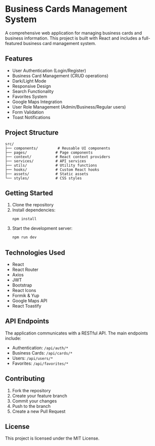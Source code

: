 # Business Cards Management System

A comprehensive web application for managing business cards and business information. This project is built with React and includes a full-featured business card management system.

## Features

- User Authentication (Login/Register)
- Business Card Management (CRUD operations)
- Dark/Light Mode
- Responsive Design
- Search Functionality
- Favorites System
- Google Maps Integration
- User Role Management (Admin/Business/Regular users)
- Form Validation
- Toast Notifications

## Project Structure

```
src/
├── components/         # Reusable UI components
├── pages/             # Page components
├── context/           # React context providers
├── services/          # API services
├── utils/             # Utility functions
├── hooks/             # Custom React hooks
├── assets/            # Static assets
└── styles/            # CSS styles
```

## Getting Started

1. Clone the repository
2. Install dependencies:
   ```bash
   npm install
   ```
3. Start the development server:
   ```bash
   npm run dev
   ```

## Technologies Used

- React
- React Router
- Axios
- JWT
- Bootstrap
- React Icons
- Formik & Yup
- Google Maps API
- React Toastify

## API Endpoints

The application communicates with a RESTful API. The main endpoints include:

- Authentication: `/api/auth/*`
- Business Cards: `/api/cards/*`
- Users: `/api/users/*`
- Favorites: `/api/favorites/*`

## Contributing

1. Fork the repository
2. Create your feature branch
3. Commit your changes
4. Push to the branch
5. Create a new Pull Request

## License

This project is licensed under the MIT License.

